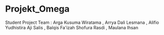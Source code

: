 # Projekt_Omega
Student Project
Team :
Arga Kusuma Wiratama ,
Arrya Dali Lesmana ,
Alifio Yudhistira Aji Salis ,
Balqis Fa'izah Shofura Rasdi ,
Maulana Ihsan
